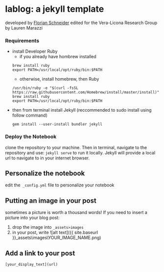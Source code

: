 lablog: a jekyll template
==============================
developed by [Florian Schneider](https://github.com/fdschneider/jekyll-lablog)
edited for the Vera-Licona Research Group by Lauren Marazzi
### Requirements
- install Developer Ruby
  - if you already have hombrew installed
  ```
  brew install ruby
  export PATH=/usr/local/opt/ruby/bin:$PATH
  ```
  - otherwise, install homebrew, then Ruby
  ```
  /usr/bin/ruby -e "$(curl -fsSL https://raw.githubusercontent.com/Homebrew/install/master/install)"
  brew install ruby
  export PATH=/usr/local/opt/ruby/bin:$PATH
  ```
- then from terminal install Jekyll (reccommended to sudo install using follow command)
  ```
  gem install --user-install bundler jekyll
  ```
### Deploy the Notebook
clone the repository to your machine. Then in terminal, navigate to the repository and use:
  `jekyll serve` to run it locally. Jekyll will provide a local url to navigate to in your internet browser.
## Personalize the notebook
edit the` _config.yml` file to personalize your notebook

## Putting an image in your post
sometimes a picture is worth a thousand words! If you need to insert a picture into your blog post:
1. drop the image into `_assets>images`
2. in your post, write ![alt text]({{ site.baseurl }}\_assets\images\YOUR_IMAGE_NAME.png)

## Add a link to your post
`[your_display_text](url)`
